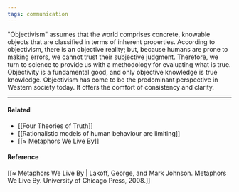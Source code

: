 ```yaml
---
tags: communication
---
```


"Objectivism" assumes that the world comprises concrete, knowable objects that
are classified in terms of inherent properties. According to objectivism, there
is an objective reality; but, because humans are prone to making errors, we
cannot trust their subjective judgment. Therefore, we turn to science to provide
us with a methodology for evaluating what is true. Objectivity is a fundamental
good, and only objective knowledge is true knowledge. Objectivism has come to be
the predominant perspective in Western society today. It offers the comfort of
consistency and clarity.

---

#### Related

- [[Four Theories of Truth]]
- [[Rationalistic models of human behaviour are limiting]]
- [[≈ Metaphors We Live By]]

#### Reference

[[≈ Metaphors We Live By | Lakoff, George, and Mark Johnson. Metaphors We Live By. University of Chicago Press, 2008.]]
